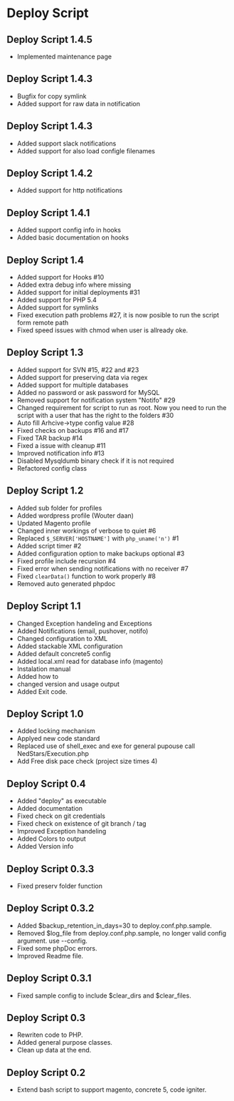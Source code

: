 Deploy Script
========

Deploy Script 1.4.5
-------

- Implemented maintenance page

Deploy Script 1.4.3
--------
- Bugfix for copy symlink
- Added support for raw data in notification


Deploy Script 1.4.3
--------
- Added support slack notifications
- Added support for also load configle filenames


Deploy Script 1.4.2
--------
- Added support for http notifications

Deploy Script 1.4.1
--------
- Added support config info in hooks
- Added basic documentation on hooks

Deploy Script 1.4
--------
- Added support for Hooks #10
- Added extra debug info where missing
- Added support for initial deployments #31
- Added support for PHP 5.4
- Added support for symlinks
- Fixed execution path problems #27, it is now posible to run the script form remote path
- Fixed speed issues with chmod when user is allready oke.


Deploy Script 1.3
--------
- Added support for SVN #15, #22 and #23
- Added support for preserving data via regex
- Added support for multiple databases
- Added no password or ask password for MySQL
- Removed support for notification system "Notifo" #29
- Changed requirement for script to run as root. Now you need to run the script with  a user that has the right to the folders #30
- Auto fill Arhcive->type config value #28
- Fixed checks on backups #16 and #17
- Fixed TAR backup #14
- Fixed a issue with cleanup #11
- Improved notification info #13
- Disabled Mysqldumb binary check if it is not required
- Refactored config class



Deploy Script 1.2
--------

- Added sub folder for profiles
- Added wordpress profile (Wouter daan)
- Updated Magento profile
- Changed inner workings of verbose to quiet #6
- Replaced `$_SERVER['HOSTNAME']` with `php_uname('n')` #1
- Added script timer #2
- Added configuration option to make backups optional #3
- Fixed profile include recursion #4
- Fixed error when sending notifications with no receiver #7
- Fixed `clearData()` function to work properly #8
- Removed auto generated phpdoc


Deploy Script 1.1
--------

- Changed Exception handeling and Exceptions
- Added Notifications (email, pushover, notifo)
- Changed configuration to XML
- Added stackable XML configuration
- Added default concrete5 config
- Added local.xml read for database info (magento)
- Instalation manual
- Added how to
- changed version and usage output
- Added Exit code.

Deploy Script 1.0
--------

- Added locking mechanism
- Applyed new code standard
- Replaced use of shell_exec and exe for general pupouse call NedStars/Execution.php
- Add Free disk pace check (project size times 4)

Deploy Script 0.4
--------

- Added "deploy" as executable
- Added documentation
- Fixed check on git credentials
- Fixed check on existence of git branch / tag
- Improved Exception handeling
- Added Colors to output
- Added Version info

Deploy Script 0.3.3
--------

- Fixed preserv folder function

Deploy Script 0.3.2
--------

- Added $backup_retention_in_days=30 to deploy.conf.php.sample.
- Removed $log_file from deploy.conf.php.sample, no longer valid config argument. use --config.
- Fixed some phpDoc errors.
- Improved Readme file.

Deploy Script 0.3.1
--------

- Fixed sample config to include $clear_dirs and $clear_files.

Deploy Script 0.3
--------

- Rewriten code to PHP.
- Added general purpose classes.
- Clean up data at the end.

Deploy Script 0.2
--------

- Extend bash script to support magento, concrete 5, code igniter.
